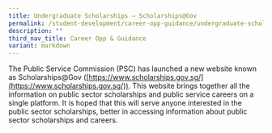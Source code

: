 ```yaml
---
title: Undergraduate Scholarships – Scholarships@Gov
permalink: /student-development/career-opp-guidance/undergraduate-scholarships-scholarshipsgov/
description: ""
third_nav_title: Career Opp & Guidance
variant: markdown
---
```

The Public Service Commission (PSC) has launched a new website known as Scholarships@Gov ([https://www.scholarships.gov.sg/](https://www.scholarships.gov.sg/)). This website brings together all the information on public sector scholarships and public service careers on a single platform. It is hoped that this will serve anyone interested in the public sector scholarships, better in accessing information about public sector scholarships and careers.